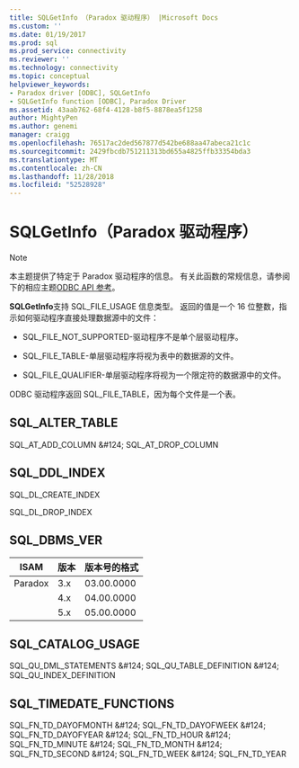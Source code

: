```yaml
---
title: SQLGetInfo （Paradox 驱动程序） |Microsoft Docs
ms.custom: ''
ms.date: 01/19/2017
ms.prod: sql
ms.prod_service: connectivity
ms.reviewer: ''
ms.technology: connectivity
ms.topic: conceptual
helpviewer_keywords:
- Paradox driver [ODBC], SQLGetInfo
- SQLGetInfo function [ODBC], Paradox Driver
ms.assetid: 43aab762-68f4-4128-b8f5-8878ea5f1258
author: MightyPen
ms.author: genemi
manager: craigg
ms.openlocfilehash: 76517ac2ded567877d542be688aa47abeca21c1c
ms.sourcegitcommit: 2429fbcdb751211313bd655a4825ffb33354bda3
ms.translationtype: MT
ms.contentlocale: zh-CN
ms.lasthandoff: 11/28/2018
ms.locfileid: "52528928"
---
```

# <a name="sqlgetinfo-paradox-driver"></a>SQLGetInfo（Paradox 驱动程序）
> [!NOTE]  
>  本主题提供了特定于 Paradox 驱动程序的信息。 有关此函数的常规信息，请参阅下的相应主题[ODBC API 参考](../../odbc/reference/syntax/odbc-api-reference.md)。  
  
 **SQLGetInfo**支持 SQL_FILE_USAGE 信息类型。 返回的值是一个 16 位整数，指示如何驱动程序直接处理数据源中的文件：  
  
-   SQL_FILE_NOT_SUPPORTED-驱动程序不是单个层驱动程序。  
  
-   SQL_FILE_TABLE-单层驱动程序将视为表中的数据源的文件。  
  
-   SQL_FILE_QUALIFIER-单层驱动程序将视为一个限定符的数据源中的文件。  
  
 ODBC 驱动程序返回 SQL_FILE_TABLE，因为每个文件是一个表。  
  
## <a name="sqlaltertable"></a>SQL_ALTER_TABLE  
 SQL_AT_ADD_COLUMN &AMP;#124; SQL_AT_DROP_COLUMN  
  
## <a name="sqlddlindex"></a>SQL_DDL_INDEX  
 SQL_DL_CREATE_INDEX  
  
 SQL_DL_DROP_INDEX  
  
## <a name="sqldbmsver"></a>SQL_DBMS_VER  
  
|ISAM|版本|版本号的格式|  
|----------|-------------|-------------------------------|  
|Paradox|3.x|03.00.0000|  
||4.x|04.00.0000|  
||5.x|05.00.0000|  
  
## <a name="sqlcatalogusage"></a>SQL_CATALOG_USAGE  
 SQL_QU_DML_STATEMENTS &AMP;#124; SQL_QU_TABLE_DEFINITION &AMP;#124; SQL_QU_INDEX_DEFINITION  
  
## <a name="sqltimedatefunctions"></a>SQL_TIMEDATE_FUNCTIONS  
 SQL_FN_TD_DAYOFMONTH &AMP;#124; SQL_FN_TD_DAYOFWEEK &AMP;#124; SQL_FN_TD_DAYOFYEAR &AMP;#124; SQL_FN_TD_HOUR &AMP;#124; SQL_FN_TD_MINUTE &AMP;#124; SQL_FN_TD_MONTH &AMP;#124; SQL_FN_TD_SECOND &AMP;#124; SQL_FN_TD_WEEK &AMP;#124; SQL_FN_TD_YEAR

